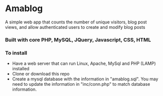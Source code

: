# Amablog
A simple web app that counts the number of unique visitors, blog post views, and allow authenticated users to create and modify blog posts

### Built with core PHP, MySQL, JQuery, Javascript, CSS, HTML

### To install
- Have a web server that can run Linux, Apache, MySql and PHP (LAMP) installed
- Clone or download this repo
- Create a mysql database with the information in "amablog.sql". You may need to update the information in "inc/conn.php" to match database information.

